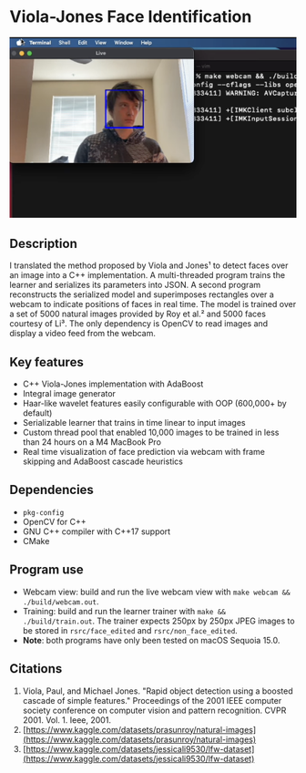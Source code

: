 # Viola-Jones Face Identification

![Face identification square superimposed over webcam view of Cole Van Verth.](webcam.png)

## Description
I translated the method proposed by Viola and Jones¹ to detect faces over an image into a C++ implementation. A multi-threaded program trains the learner and serializes its parameters into JSON. A second program reconstructs the serialized model and superimposes rectangles over a webcam to indicate positions of faces in real time. The model is trained over a set of 5000 natural images provided by Roy et al.² and 5000 faces courtesy of Li³. The only dependency is OpenCV to read images and display a video feed from the webcam. 

## Key features 
* C++ Viola-Jones implementation with AdaBoost
* Integral image generator
* Haar-like wavelet features easily configurable with OOP (600,000+ by default)
* Serializable learner that trains in time linear to input images
* Custom thread pool that enabled 10,000 images to be trained in less than 24 hours on a M4 MacBook Pro
* Real time visualization of face prediction via webcam with frame skipping and AdaBoost cascade heuristics

## Dependencies
* `pkg-config`
* OpenCV for C++
* GNU C++ compiler with C++17 support
* CMake

## Program use
* Webcam view: build and run the live webcam view with `make webcam && ./build/webcam.out`.
* Training: build and run the learner trainer with `make && ./build/train.out`. The trainer expects 250px by 250px JPEG images to be stored in `rsrc/face_edited` and `rsrc/non_face_edited`.
* **Note**: both programs have only been tested on macOS Sequoia 15.0. 

## Citations
1. Viola, Paul, and Michael Jones. "Rapid object detection using a boosted cascade of simple features." Proceedings of the 2001 IEEE computer society conference on computer vision and pattern recognition. CVPR 2001. Vol. 1. Ieee, 2001.
2. [https://www.kaggle.com/datasets/prasunroy/natural-images](https://www.kaggle.com/datasets/prasunroy/natural-images)
3. [https://www.kaggle.com/datasets/jessicali9530/lfw-dataset](https://www.kaggle.com/datasets/jessicali9530/lfw-dataset)